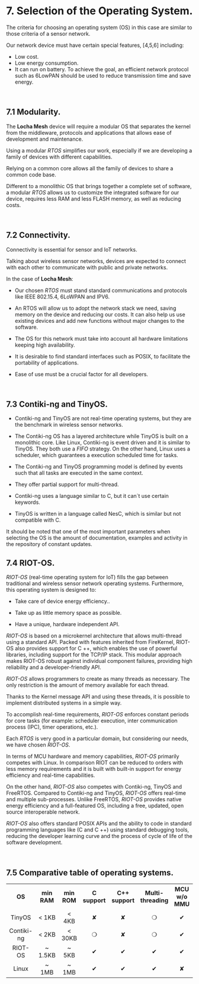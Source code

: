 # 7. Selection of the Operating System.

The criteria for choosing an operating system (OS) in this case are similar to those criteria of a sensor network.

Our network device must have certain special features, [4,5,6] including:
- Low cost.
- Low energy consumption.
- It can run on battery.
To achieve the goal, an efficient network protocol such as 6LowPAN should be used to reduce transmission time and save energy.

<br>

## 7.1 Modularity.

The **Locha Mesh** device will require a modular OS that separates the kernel from the middleware, protocols and applications that allows ease of development and maintenance.

Using a modular _RTOS_ simplifies our work, especially if we are developing a family of devices with different capabilities.

Relying on a common core allows all the family of devices to share a common code base.

Different to a monolithic OS that brings together a complete set of software, a modular _RTOS_ allows us to customize the integrated software for our device, requires less RAM and less FLASH memory, as well as reducing costs.

<br>

## 7.2 Connectivity.

Connectivity is essential for sensor and IoT networks.

Talking about wireless sensor networks, devices are expected to connect with each other to communicate with public and private networks.

In the case of **Locha Mesh**:

- Our chosen _RTOS_ must stand standard communications and protocols like IEEE 802.15.4, 6LoWPAN and IPV6.

- An RTOS will allow us to adopt the network stack we need, saving memory on the device and reducing our costs. It can also help us use existing devices and add new functions without major changes to the software.

- The OS for this network must take into account all hardware limitations keeping high availability.

- It is desirable to find standard interfaces such as POSIX, to facilitate the portability of applications.

- Ease of use must be a crucial factor for all developers.

<br>

## 7.3 Contiki-ng and TinyOS.

- Contiki-ng and TinyOS are not real-time operating systems, but they are the benchmark in wireless sensor networks.

- The Contiki-ng OS has a layered architecture while TinyOS is built on a monolithic core. Like Linux, Contiki-ng is event driven and it is similar to TinyOS. They both use a _FIFO_ strategy. On the other hand, Linux uses a scheduler, which guarantees a execution scheduled time for tasks.

- The Contiki-ng and TinyOS programming model is defined by events such that all tasks are executed in the same context.

- They offer partial support for multi-thread.

- Contiki-ng uses a language similar to C, but it can´t use certain keywords.

- TinyOS is written in a language called NesC, which is similar but not compatible with C.

It should be noted that one of the most important parameters when selecting the OS is the amount of documentation, examples and activity in the repository of constant updates.



## 7.4 RIOT-OS.

_RIOT-OS_ (real-time operating system for IoT) fills the gap between traditional and wireless sensor network operating systems. Furthermore, this operating system is designed to:

- Take care of device energy efficiency..

- Take up as little memory space as possible.

- Have a unique, hardware independent API.

_RIOT-OS_ is based on a microkernel architecture that allows multi-thread using a standard API. Packed with features inherited from FireKernel, RIOT-OS also provides support for C ++, which enables the use of powerful libraries, including support for the TCP/IP stack. This modular approach makes RIOT-OS robust against individual component failures, providing high reliability and a developer-friendly API.

_RIOT-OS_ allows programmers to create as many threads as necessary. The only restriction is the amount of memory available for each thread.

Thanks to the Kernel message API and using these threads, it is possible to implement distributed systems in a simple way.

To accomplish real-time requirements, _RIOT-OS_ enforces constant periods for core tasks (for example: scheduler execution, inter communication process (IPC), timer operations, etc.).

Each _RTOS_ is very good in a particular domain, but considering our needs, we have chosen _RIOT-OS_.

In terms of MCU hardware and memory capabilities, _RIOT-OS_ primarily competes with Linux. In comparison RIOT can be reduced to orders with less memory requirements and it is built with built-in support for energy efficiency and real-time capabilities.

On the other hand, _RIOT-OS_ also competes with Contiki-ng, TinyOS and FreeRTOS. Compared to Contiki-ng and TinyOS, _RIOT-OS_ offers real-time and multiple sub-processes. Unlike FreeRTOS, _RIOT-OS_ provides native energy efficiency and a full-featured OS, including a free, updated, open source interoperable network.

_RIOT-OS_ also offers standard POSIX APIs and the ability to code in standard programming languages like (C and C ++) using standard debugging tools, reducing the developer learning curve and the process of cycle of life of the  software development.

<br>


## 7.5 Comparative table of operating systems.


<div>
<table id="tblOne" style="width:100%;" >
 <tr align="center">
    <th>OS</th>
    <th>min RAM</th>
    <th>min ROM</th>
    <th>C support</th>
    <th>C++ support</th>
    <th>Multi-threading</th>
    <th>MCU w/o MMU</th>
    <th>Modularity</th>
    <th>Real-time</th>
 </tr>
  <tr align="center">
    <td>TinyOS</td>
    <td>< 1KB</td>
    <td>< 4KB</td>
    <td> &#10008 </td>
    <td> &#10008 </td>
    <td>&#10061</td>
    <td>&#10004</td>
    <td>&#10008</td>
    <td>&#10008</td>
 </tr>
 <tr align="center">
    <td>Contiki-ng</td>
    <td>< 2KB</td>
    <td>< 30KB</td>
    <td> &#10061 </td>
    <td> &#10008 </td>
    <td>&#10061</td>
    <td>&#10004</td>
    <td>&#10061</td>
    <td>&#10061</td>
 </tr>
 <tr align="center">
    <td>RIOT-OS</td>
    <td>~ 1.5KB</td>
    <td>~ 5KB</td>
    <td> &#10004 </td>
    <td> &#10004 </td>
    <td>&#10004</td>
    <td>&#10004</td>
    <td>&#10004</td>
    <td>&#10004</td>
 </tr>
 <tr align="center">
    <td>Linux</td>
    <td>~ 1MB</td>
    <td>~ 1MB</td>
    <td> &#10004 </td>
    <td> &#10004 </td>
    <td>&#10004</td>
    <td>&#10008</td>
    <td>&#10061</td>
    <td>&#10061</td>
 </tr>
</table>
</div>

<br>